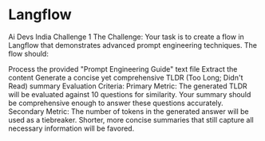 # Langflow
Ai Devs India Challenge 1 
The Challenge:
Your task is to create a flow in Langflow that demonstrates advanced prompt engineering techniques. The flow should:

Process the provided "Prompt Engineering Guide" text file
Extract the content
Generate a concise yet comprehensive TLDR (Too Long; Didn't Read) summary
Evaluation Criteria:
Primary Metric: The generated TLDR will be evaluated against 10 questions for similarity. Your summary should be comprehensive enough to answer these questions accurately.
Secondary Metric: The number of tokens in the generated answer will be used as a tiebreaker. Shorter, more concise summaries that still capture all necessary information will be favored.
